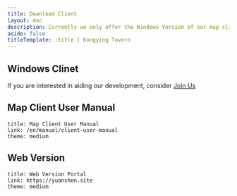 ```yaml
---
title: Download Client
layout: doc
description: Currently we only offer the Windows Version of our map client, versions in other OS are in progress.
aside: false
titleTemplate: :title | Kongying Tavern
---
```


## Windows Clinet <Badge type="warning" text="Beta" />

<LinkGrid :items="downloadMethod" />

If you are interested in aiding our development, consider [Join Us](./join)

## Map Client User Manual

```card
title: Map Client User Manual
link: /en/manual/client-user-manual
theme: medium
```

## Web Version

```card
title: Web Version Portal
link: https://yuanshen.site
theme: medium
```

<script setup>
import { useUrlSearchParams } from '@vueuse/core'
import { onMounted } from 'vue'
import { isNumber } from '../../.vitepress/theme/utils'

const downloadMethod = [
  {
    id:'sq',
    name: 'Discord',
    target: '_self',
    link: 'https://discord.gg/aFe57AKZUF',
    icon: 'i-logos-discord-icon'
  },
  {
    id:'gd',
    name: 'Google Drive',
    target: '_blank',
    link: 'https://drive.google.com/drive/folders/1ade5zOu14oMIJlwaJd0qf-S_xdH9pkSa?usp=sharing',
    icon: 'i-logos-google-drive'
  }
]
</script>

